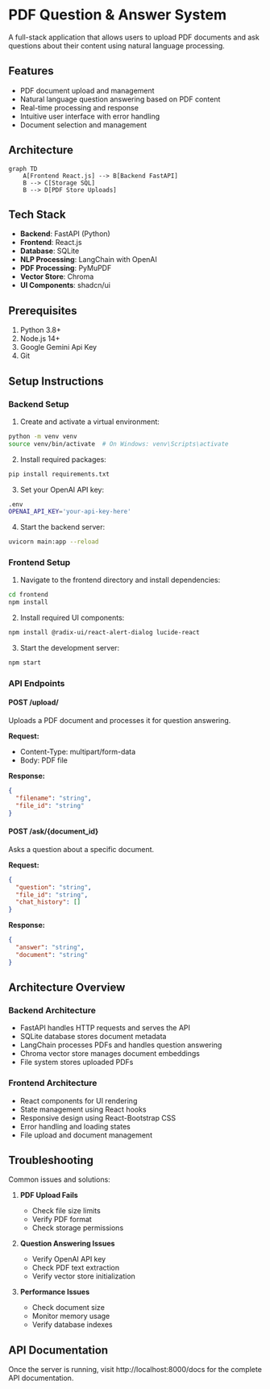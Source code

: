 # PDF Question & Answer System

A full-stack application that allows users to upload PDF documents and ask questions about their content using natural language processing.

## Features

- PDF document upload and management
- Natural language question answering based on PDF content
- Real-time processing and response
- Intuitive user interface with error handling
- Document selection and management

## Architecture

```mermaid
graph TD
    A[Frontend React.js] --> B[Backend FastAPI]
    B --> C[Storage SQL]
    B --> D[PDF Store Uploads]
```
## Tech Stack

- **Backend**: FastAPI (Python)
- **Frontend**: React.js
- **Database**: SQLite
- **NLP Processing**: LangChain with OpenAI
- **PDF Processing**: PyMuPDF
- **Vector Store**: Chroma
- **UI Components**: shadcn/ui

## Prerequisites

1. Python 3.8+
2. Node.js 14+
3. Google Gemini Api Key
4. Git

## Setup Instructions

### Backend Setup

1. Create and activate a virtual environment:
```bash
python -m venv venv
source venv/bin/activate  # On Windows: venv\Scripts\activate
```

2. Install required packages:
```bash
pip install requirements.txt
```

3. Set your OpenAI API key:
```bash
.env
OPENAI_API_KEY='your-api-key-here'
```

4. Start the backend server:
```bash
uvicorn main:app --reload
```

### Frontend Setup

1. Navigate to the frontend directory and install dependencies:
```bash
cd frontend
npm install
```

2. Install required UI components:
```bash
npm install @radix-ui/react-alert-dialog lucide-react
```

3. Start the development server:
```bash
npm start
```


### API Endpoints

#### POST /upload/
Uploads a PDF document and processes it for question answering.

**Request:**
- Content-Type: multipart/form-data
- Body: PDF file

**Response:**
```json
{
  "filename": "string",
  "file_id": "string"
}
```

#### POST /ask/{document_id}
Asks a question about a specific document.

**Request:**
```json
{
  "question": "string",
  "file_id": "string",
  "chat_history": []
}

```

**Response:**
```json
{
  "answer": "string",
  "document": "string"
}
```

## Architecture Overview

### Backend Architecture
- FastAPI handles HTTP requests and serves the API
- SQLite database stores document metadata
- LangChain processes PDFs and handles question answering
- Chroma vector store manages document embeddings
- File system stores uploaded PDFs

### Frontend Architecture
- React components for UI rendering
- State management using React hooks
- Responsive design using React-Bootstrap CSS
- Error handling and loading states
- File upload and document management




## Troubleshooting

Common issues and solutions:

1. **PDF Upload Fails**
   - Check file size limits
   - Verify PDF format
   - Check storage permissions

2. **Question Answering Issues**
   - Verify OpenAI API key
   - Check PDF text extraction
   - Verify vector store initialization

3. **Performance Issues**
   - Check document size
   - Monitor memory usage
   - Verify database indexes



## API Documentation

Once the server is running, visit http://localhost:8000/docs for the complete API documentation.

